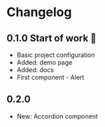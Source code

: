 # Changelog

## 0.1.0 Start of work :muscle:

- Basic project configuration
- Added: demo page
- Added: docs
- First component - Alert

## 0.2.0

- New: Accordion component